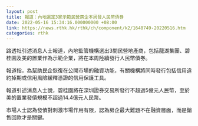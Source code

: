 ```yaml
---
layout: post
title: 報道：內地選定3家示範民營房企本周發人民幣債券
date: 2022-05-16 15:34:16.000000000 +08:00
link: https://news.rthk.hk/rthk/ch/component/k2/1648749-20220516.htm
categories: rthk
---
```


路透社引述消息人士報道，內地監管機構選出3間民營地產商，包括龍湖集團、碧桂園及美的置業作為示範企業，將在本周陸續發行人民幣債券。

報道指，為幫助民企恢復在公開市場的融資功能，有關機構將同時發行包括信用違約掉期或信用風險緩釋憑證的信用保護工具。

報道引述消息人士說，碧桂園將在深圳證券交易所發行不超過5億元人民幣，至於美的置業發債規模不超過14.4億元人民幣。

市場人士認為發債對刺激市場作用有限，認為房企最大難題不在融資層面，而是銷售回款才是關鍵。
